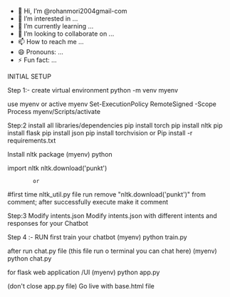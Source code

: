 - 👋 Hi, I’m @rohanmori2004gmail-com
- 👀 I’m interested in ...
- 🌱 I’m currently learning ...
- 💞️ I’m looking to collaborate on ...
- 📫 How to reach me ...
- 😄 Pronouns: ...
- ⚡ Fun fact: ...

<!---
rohanmori2004gmail-com/rohanmori2004gmail-com is a ✨ special ✨ repository because its `README.md` (this file) appears on your GitHub profile.
You can click the Preview link to take a look at your changes.
--->
INITIAL SETUP

Step 1:- create virtual environment
python -m venv myenv

use myenv or active myenv
Set-ExecutionPolicy RemoteSigned -Scope Process myenv/Scripts/activate

Step:2 install all libraries/dependencies
pip install torch pip install nltk pip install flask pip install json pip install torchvision or Pip install -r requirements.txt

Install nltk package
(myenv) python

 import nltk nltk.download('punkt')

            or  
#first time nltk_util.py file run remove "nltk.download('punkt')" from comment; after successfully execute make it comment

Step:3 Modify intents.json
Modify intents.json with different intents and responses for your Chatbot

Step 4 :- RUN
first train your chatbot
(myenv) python train.py

after run chat.py file (this file run o terminal you can chat here)
(myenv) python chat.py

for flask web application /UI
(myenv) python app.py

(don't close app.py file) Go live with base.html file
